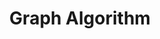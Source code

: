 ---
title: Graph Algorithm
menu:
  sidebar:
    name: Graph Algorithm
    identifier: algorithm-note-graph-algorithm
    parent: algorithm-note
    weight: 11
---